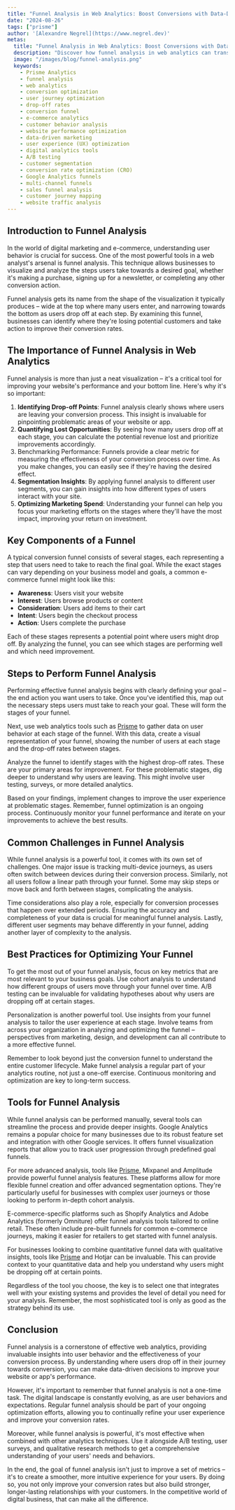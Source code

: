 ```yaml
---
title: "Funnel Analysis in Web Analytics: Boost Conversions with Data-Driven Insights"
date: "2024-08-26"
tags: ["prisme"]
author: '[Alexandre Negrel](https://www.negrel.dev)'
metas:
  title: "Funnel Analysis in Web Analytics: Boost Conversions with Data-Driven Insights"
  description: "Discover how funnel analysis in web analytics can transform your conversion rates. Learn to identify drop-offs, optimize user journeys, and boost ROI with data-driven insights."
  image: "/images/blog/funnel-analysis.png"
  keywords:
    - Prisme Analytics
    - funnel analysis
    - web analytics
    - conversion optimization
    - user journey optimization
    - drop-off rates
    - conversion funnel
    - e-commerce analytics
    - customer behavior analysis
    - website performance optimization
    - data-driven marketing
    - user experience (UX) optimization
    - digital analytics tools
    - A/B testing
    - customer segmentation
    - conversion rate optimization (CRO)
    - Google Analytics funnels
    - multi-channel funnels
    - sales funnel analysis
    - customer journey mapping
    - website traffic analysis
---
```


## Introduction to Funnel Analysis

In the world of digital marketing and e-commerce, understanding user behavior is
crucial for success. One of the most powerful tools in a web analyst's arsenal
is funnel analysis. This technique allows businesses to visualize and analyze
the steps users take towards a desired goal, whether it's making a purchase,
signing up for a newsletter, or completing any other conversion action.

Funnel analysis gets its name from the shape of the visualization it typically
produces – wide at the top where many users enter, and narrowing towards the
bottom as users drop off at each step. By examining this funnel, businesses can
identify where they're losing potential customers and take action to improve
their conversion rates.

## The Importance of Funnel Analysis in Web Analytics

Funnel analysis is more than just a neat visualization – it's a critical tool
for improving your website's performance and your bottom line. Here's why it's
so important:

1. **Identifying Drop-off Points**: Funnel analysis clearly shows where users
   are leaving your conversion process. This insight is invaluable for
   pinpointing problematic areas of your website or app.
2. **Quantifying Lost Opportunities**: By seeing how many users drop off at each
   stage, you can calculate the potential revenue lost and prioritize
   improvements accordingly.
3. Benchmarking Performance: Funnels provide a clear metric for measuring the
   effectiveness of your conversion process over time. As you make changes, you
   can easily see if they're having the desired effect.
4. **Segmentation Insights**: By applying funnel analysis to different user
   segments, you can gain insights into how different types of users interact
   with your site.
5. **Optimizing Marketing Spend**: Understanding your funnel can help you focus
   your marketing efforts on the stages where they'll have the most impact,
   improving your return on investment.

## Key Components of a Funnel

A typical conversion funnel consists of several stages, each representing a step
that users need to take to reach the final goal. While the exact stages can vary
depending on your business model and goals, a common e-commerce funnel might
look like this:

- **Awareness**: Users visit your website
- **Interest**: Users browse products or content
- **Consideration**: Users add items to their cart
- **Intent**: Users begin the checkout process
- **Action**: Users complete the purchase

Each of these stages represents a potential point where users might drop off. By
analyzing the funnel, you can see which stages are performing well and which
need improvement.

## Steps to Perform Funnel Analysis

Performing effective funnel analysis begins with clearly defining your goal –
the end action you want users to take. Once you've identified this, map out the
necessary steps users must take to reach your goal. These will form the stages
of your funnel.

Next, use web analytics tools such as [Prisme](/) to gather data on user
behavior at each stage of the funnel. With this data, create a visual
representation of your funnel, showing the number of users at each stage and the
drop-off rates between stages.

Analyze the funnel to identify stages with the highest drop-off rates. These are
your primary areas for improvement. For these problematic stages, dig deeper to
understand why users are leaving. This might involve user testing, surveys, or
more detailed analytics.

Based on your findings, implement changes to improve the user experience at
problematic stages. Remember, funnel optimization is an ongoing process.
Continuously monitor your funnel performance and iterate on your improvements to
achieve the best results.

## Common Challenges in Funnel Analysis

While funnel analysis is a powerful tool, it comes with its own set of
challenges. One major issue is tracking multi-device journeys, as users often
switch between devices during their conversion process. Similarly, not all users
follow a linear path through your funnel. Some may skip steps or move back and
forth between stages, complicating the analysis.

Time considerations also play a role, especially for conversion processes that
happen over extended periods. Ensuring the accuracy and completeness of your
data is crucial for meaningful funnel analysis. Lastly, different user segments
may behave differently in your funnel, adding another layer of complexity to the
analysis.

## Best Practices for Optimizing Your Funnel

To get the most out of your funnel analysis, focus on key metrics that are most
relevant to your business goals. Use cohort analysis to understand how different
groups of users move through your funnel over time. A/B testing can be
invaluable for validating hypotheses about why users are dropping off at certain
stages.

Personalization is another powerful tool. Use insights from your funnel analysis
to tailor the user experience at each stage. Involve teams from across your
organization in analyzing and optimizing the funnel – perspectives from
marketing, design, and development can all contribute to a more effective
funnel.

Remember to look beyond just the conversion funnel to understand the entire
customer lifecycle. Make funnel analysis a regular part of your analytics
routine, not just a one-off exercise. Continuous monitoring and optimization are
key to long-term success.

## Tools for Funnel Analysis

While funnel analysis can be performed manually, several tools can streamline
the process and provide deeper insights. Google Analytics remains a popular
choice for many businesses due to its robust feature set and integration with
other Google services. It offers funnel visualization reports that allow you to
track user progression through predefined goal funnels.

For more advanced analysis, tools like [Prisme](/), Mixpanel and Amplitude
provide powerful funnel analysis features. These platforms allow for more
flexible funnel creation and offer advanced segmentation options. They're
particularly useful for businesses with complex user journeys or those looking
to perform in-depth cohort analysis.

E-commerce-specific platforms such as Shopify Analytics and Adobe Analytics
(formerly Omniture) offer funnel analysis tools tailored to online retail. These
often include pre-built funnels for common e-commerce journeys, making it easier
for retailers to get started with funnel analysis.

For businesses looking to combine quantitative funnel data with qualitative
insights, tools like [Prisme](/) and Hotjar can be invaluable. This can provide
context to your quantitative data and help you understand why users might be
dropping off at certain points.

Regardless of the tool you choose, the key is to select one that integrates well
with your existing systems and provides the level of detail you need for your
analysis. Remember, the most sophisticated tool is only as good as the strategy
behind its use.

## Conclusion

Funnel analysis is a cornerstone of effective web analytics, providing
invaluable insights into user behavior and the effectiveness of your conversion
process. By understanding where users drop off in their journey towards
conversion, you can make data-driven decisions to improve your website or app's
performance.

However, it's important to remember that funnel analysis is not a one-time task.
The digital landscape is constantly evolving, as are user behaviors and
expectations. Regular funnel analysis should be part of your ongoing
optimization efforts, allowing you to continually refine your user experience
and improve your conversion rates.

Moreover, while funnel analysis is powerful, it's most effective when combined
with other analytics techniques. Use it alongside A/B testing, user surveys, and
qualitative research methods to get a comprehensive understanding of your users'
needs and behaviors.

In the end, the goal of funnel analysis isn't just to improve a set of metrics –
it's to create a smoother, more intuitive experience for your users. By doing
so, you not only improve your conversion rates but also build stronger,
longer-lasting relationships with your customers. In the competitive world of
digital business, that can make all the difference.
